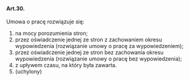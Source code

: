 #### Art.30.

Umowa o pracę rozwiązuje się:

1. na mocy porozumienia stron;
2. przez oświadczenie jednej ze stron z zachowaniem okresu wypowiedzenia (rozwiązanie umowy o pracę za wypowiedzeniem);
3. przez oświadczenie jednej ze stron bez zachowania okresu wypowiedzenia (rozwiązanie umowy o pracę bez wypowiedzenia);
4. z upływem czasu, na który była zawarta.
5. (uchylony)

